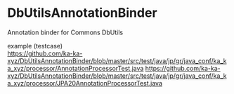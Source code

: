 DbUtilsAnnotationBinder
=======================

Annotation binder for Commons DbUtils


example (testcase)<br/>
https://github.com/ka-ka-xyz/DbUtilsAnnotationBinder/blob/master/src/test/java/jp/gr/java_conf/ka_ka_xyz/processor/AnnotationProcessorTest.java
https://github.com/ka-ka-xyz/DbUtilsAnnotationBinder/blob/master/src/test/java/jp/gr/java_conf/ka_ka_xyz/processor/JPA20AnnotationProcessorTest.java
